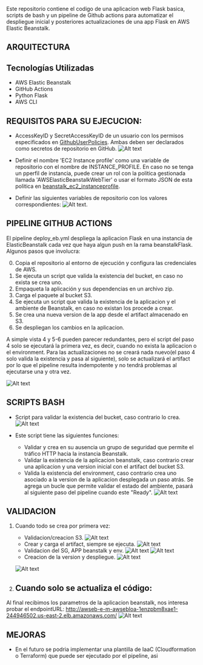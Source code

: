 Este repositorio contiene el codigo de una aplicacion web Flask basica, scripts de bash y un pipeline de Github actions para automatizar el despliegue inicial y posteriores actualizaciones de una app Flask en AWS Elastic Beanstalk.

## ARQUITECTURA


## Tecnologías Utilizadas
- AWS Elastic Beanstalk
- GitHub Actions
- Python Flask
- AWS CLI

## REQUISITOS PARA SU EJECUCION:

- AccessKeyID y SecretAccessKeyID de un usuario con los permisos especificados en [GithubUserPolicies](https://github.com/milunadev/EBeanstalk-Flask/blob/main/permisos/githubuser_policies.json). Ambas deben ser declarados como secretos de repositorio en GitHub.
![Alt text](static/image.png)

- Definir el nombre 'EC2 Instance profile' como una variable de repositorio con el nombre de INSTANCE_PROFILE. En caso no se tenga un pperfil de instancia, puede crear un rol con la politica gestionada llamada 'AWSElasticBeanstalkWebTier' o usar el formato JSON de esta politica en [beanstalk_ec2_instanceprofile](https://github.com/milunadev/EBeanstalk-Flask/blob/main/permisos/beanstalk_ec2_instanceprofile.json).

- Definir las siguientes variables de repositorio con los valores correspondientes:
![Alt text](static/variables.png).

## PIPELINE GITHUB ACTIONS
El pipeline deploy_eb.yml despliega la aplicacion Flask en una instancia de ElasticBeanstalk cada vez que haya algun push en la rama beanstalkFlask. Algunos pasos que involucra:

0. Copia el repositorio al entorno de ejecución y configura las credenciales de AWS.
1. Se ejecuta un script que valida la existencia del bucket, en caso no exista se crea uno. 
2. Empaqueta la aplicación y sus dependencias en un archivo zip.
3.  Carga el paquete al bucket S3.
4. Se ejecuta un script que valida la existencia de la aplicacion y el ambiente de Beanstalk, en caso no existan los procede a crear.
5. Se crea una nueva version de la app desde el artifact almacenado en S3.
6. Se despliegan los cambios en la aplicacion.

A simple vista 4 y 5-6 pueden parecer redundantes, pero el script del paso 4 solo se ejecutará la primera vez, es decir, cuando no exista la aplicacion o el environment. 
Para las actualizaciones no se creará nada nuevo(el paso 4 solo valida la existencia y pasa al siguiente), solo se actualizará el artifact por lo que el pipeline resulta indempotente y no tendrá problemas al ejecutarse una y otra vez.

![Alt text](image.png)

## SCRIPTS BASH
- Script para validar la existencia del bucket, caso contrario lo crea.
![Alt text](image-1.png)

- Este script tiene las siguientes funciones:
    - Validar y crea en su ausencia un grupo de seguridad que permite el tráfico HTTP hacia la instancia Beanstalk.
    - Validar la existencia de la aplicacion beanstalk, caso contrario crear una aplicacion y una version inicial con el artifact del bucket S3.
    - Valida la existencia del environment, caso contrario crea uno asociado a la version de la aplicacion desplegada un paso atrás. Se agrega un bucle que permite validar el estado del ambiente, pasará al siguiente paso del pipeline cuando este "Ready".
![Alt text](image-2.png)


## VALIDACION
1. Cuando todo se crea por primera vez:
    - Validacion/creacion S3.
        ![Alt text](image-4.png)
    - Crear y carga el artifact, siempre se ejecuta.
        ![Alt text](image-5.png)
    - Validacion del SG, APP beanstalk y env.
        ![Alt text](image-6.png)
        ![Alt text](image-7.png)
    - Creacion de la version y despliegue.
        ![Alt text](image-8.png)
    
    ![Alt text](image-9.png)

2. Cuando solo se actualiza el código: 
    - 


Al final recibimos los parametros de la aplicacion beanstalk, nos interesa probar el endpointURL: http://awseb-e-m-awsebloa-1enzpbm8xae1-244946502.us-east-2.elb.amazonaws.com/ 
![Alt text](image-3.png)


## MEJORAS
- En el futuro se podria implementar una plantilla de IaaC (Cloudformation o Terraform) que puede ser ejecutado por el pipeline, asi 
